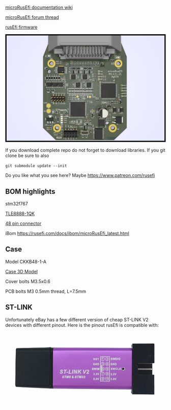 [microRusEfi documentation wiki](https://github.com/rusefi/rusefi_documentation/wiki/Hardware_microRusEfi)


[microRusEfi forum thread](https://rusefi.com/forum/viewtopic.php?f=4&t=1538)

[rusEfi firmware](https://github.com/rusefi/rusefi)


![img](microRusEfi.jpg)

If you download complete repo do not forget to download libraries. If you git clone be sure to also

`git submodule update --init`

Do you like what you see here? Maybe https://www.patreon.com/rusefi

## BOM highlights

stm32f767

[TLE8888-1QK](https://www.infineon.com/dgdl/Infineon-Infineon-TLE8888QK-DS-v01_02-EN.pdf?fileId=5546d4624f205c9a014f402ebd1c6095)

[48 pin connector](https://github.com/rusefi/rusefi_documentation/wiki/Hardware_microRusEfi_connectors)


iBom https://rusefi.com/docs/ibom/microRusEfi_latest.html

## Case

Model CKKB48-1-A

[Case 3D Model](https://cad.onshape.com/documents/cce953328a88b521d5673ac5/w/e2d3a78cfb432482f5aac9ea/e/2eb39a31ab72390c6384f68c)

Cover bolts M3.5x0.6

PCB bolts M3 0.5mm thread, L=7.5mm


## ST-LINK

Unfortunately eBay has a few different version of cheap ST-LINK V2 devices with different pinout. Here is the pinout rusEfi is compatible with:

![img](compatible_ST-LINK_V2.jpg)